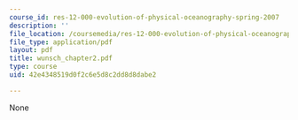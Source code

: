 ```yaml
---
course_id: res-12-000-evolution-of-physical-oceanography-spring-2007
description: ''
file_location: /coursemedia/res-12-000-evolution-of-physical-oceanography-spring-2007/42e4348519d0f2c6e5d8c2dd8d8dabe2_wunsch_chapter2.pdf
file_type: application/pdf
layout: pdf
title: wunsch_chapter2.pdf
type: course
uid: 42e4348519d0f2c6e5d8c2dd8d8dabe2

---
```

None